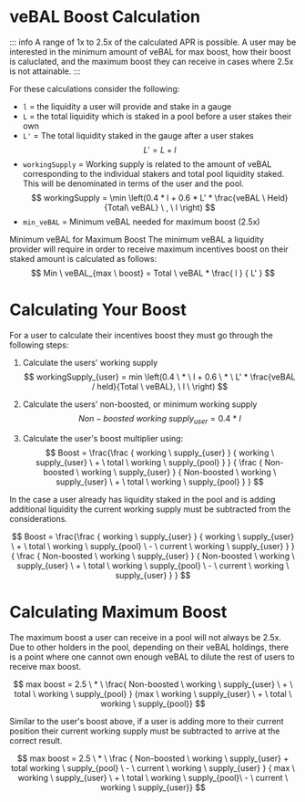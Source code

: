 # veBAL Boost Calculation

::: info
A range of 1x to 2.5x of the calculated APR is possible. A user may be interested in the minimum amount of veBAL for max boost, how their boost is caluclated, and the maximum boost they can receive in cases where 2.5x is not attainable. 
:::

For these calculations consider the following: 


* `l` = the liquidity a user will provide and stake in a gauge
* `L` = the total liquidity which is staked in a pool before a user stakes their own
* `L'` = The total liquidity staked in the gauge after a user stakes 
$$ L' = L + l $$ 
* `workingSupply` = Working supply is related to the amount of veBAL corresponding to the individual stakers and total pool liquidity staked. This will be denominated in terms of the user and the pool.
$$ workingSupply = \min \left(0.4 * l + 0.6 * L' * \frac{veBAL \ Held}{Total\ veBAL} \ , \ l \right) $$
* `min_veBAL` = Minimum veBAL needed for maximum boost (2.5x)

Minimum veBAL for Maximum Boost
The minimum veBAL a liquidity provider will require in order to receive maximum incentives boost on their staked amount is calculated as follows:
$$ Min \ veBAL_{max \ boost} = Total \ veBAL * \frac{ l } { L' } $$

# Calculating Your Boost
For a user to calculate their incentives boost they must go through the following steps:

1. Calculate the users' working supply
$$ workingSupply_{user} = min \left(0.4 \ * \ l + 0.6 \ * \ L' * \frac{veBAL / held}{Total \ veBAL}, \ l \ \right) $$

2. Calculate the users' non-boosted, or minimum working supply
$$ Non-boosted \ working \ supply_{user} = 0.4 \ * \ l $$

3. Calculate the user's boost multiplier using:
$$ Boost = \frac{\frac { working \ supply_{user} } { working \ supply_{user} \ + \ total \ working \ supply_{pool} } } { \frac { Non-boosted \ working \ supply_{user} } { Non-boosted \ working \ supply_{user} \ + \ total \ working \ supply_{pool} } } 
$$

In the case a user already has liquidity staked in the pool and is adding additional liquidity the current working supply must be subtracted from the considerations.

$$ Boost = \frac{\frac { working \ supply_{user} } { working \ supply_{user} \ + \ total \ working \ supply_{pool} \ - \ current \ working \ supply_{user} } } { \frac { Non-boosted \ working \ supply_{user} } { Non-boosted \ working \ supply_{user} \ + \ total \ working \ supply_{pool} \ - \ current \ working \ supply_{user} } } 
$$

# Calculating Maximum Boost
The maximum boost a user can receive in a pool will not always be 2.5x. Due to other holders in the pool, depending on their veBAL holdings, there is a point where one cannot own enough veBAL to dilute the rest of users to receive max boost. 

$$ max boost = 2.5 \ * \ \frac{ Non-boosted \ working \ supply_{user} \ + \ total \ working \ supply_{pool} } {max \ working \ supply_{user} \ + \ total \ working \ supply_{pool}} $$

Similar to the user's boost above, if a user is adding more to their current position their current working supply must be subtracted to arrive at the correct result.

$$ max boost = 2.5 \ * \ \frac { Non-boosted \ working \ supply_{user} + total working \ supply_{pool} \ - \ current \ working \ supply_{user} } { max \ working \ supply_{user} \ + \ total \ working \ supply_{pool}\  - \ current \ working \ supply_{user}} $$